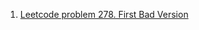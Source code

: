1. [Leetcode problem 278. First Bad Version](https://github.com/Yugabdh/ds-algo/tree/main/problems/FirstBadVersion)